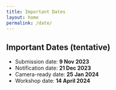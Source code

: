```yaml
---
title: Important Dates
layout: home
permalink: /date/
---
```


## Important Dates (tentative)

* Submission date: **9 Nov 2023**
* Notification date: **21 Dec 2023**
* Camera-ready date: **25 Jan 2024**
* Workshop date: **14 April 2024**
